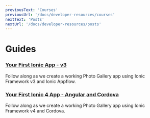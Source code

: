 ```yaml
---
previousText: 'Courses'
previousUrl: '/docs/developer-resources/courses'
nextText: 'Posts'
nextUrl: '/docs/developer-resources/posts'
---
```


# Guides

### [Your First Ionic App - v3](/docs/developer-resources/guides/first-app-v3/intro)
Follow along as we create a working Photo Gallery app using Ionic Framework v3 and Ionic Appflow.

### [Your First Ionic 4 App - Angular and Cordova](/docs/developer-resources/guides/first-app-v4/intro)
Follow along as we create a working Photo Gallery app using Ionic Framework v4 and Cordova.
